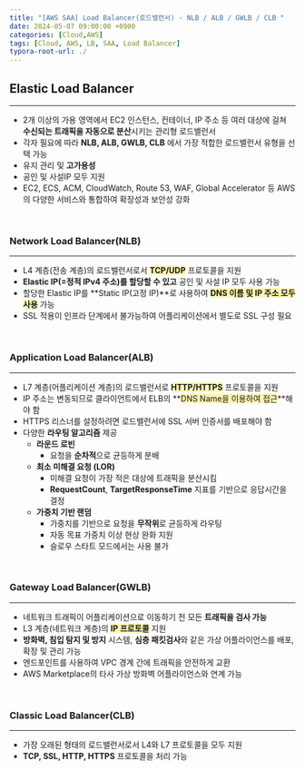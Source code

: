 ```yaml
---
title: "[AWS SAA] Load Balancer(로드밸런서) - NLB / ALB / GWLB / CLB "
date: 2024-05-07 09:00:00 +0900
categories: [Cloud,AWS]
tags: [Cloud, AWS, LB, SAA, Load Balancer]
typora-root-url: ./
---
```






## **Elastic Load Balancer**

---

- 2개 이상의 가용 영역에서 EC2 인스턴스, 컨테이너, IP 주소 등 여러 대상에 걸쳐 **수신되는 트래픽을 자동으로 분산**시키는 관리형 로드밸런서
- 각자 필요에 따라 **NLB, ALB, GWLB, CLB** 에서 가장 적합한 로드밸런서 유형을 선택 가능
- 유지 관리 및 **고가용성**
- 공인 및 사설IP 모두 지원
- EC2, ECS, ACM, CloudWatch, Route 53, WAF, Global Accelerator 등 AWS의 다양한 서비스와 통합하여 확장성과 보안성 강화

<br/>

### **Network Load Balancer(NLB)**

---

- L4 계층(전송 계층)의 로드밸런서로서 **<span style='background-color:#fff5b1'>TCP/UDP</span>** 프로토콜을 지원
- **Elastic IP(=정적 IPv4 주소)를 할당할 수 있고** 공인 및 사설 IP 모두 사용 가능
- 할당한 Elastic IP를 **Static IP(고정 IP)**로 사용하여 **<span style='background-color:#fff5b1'>DNS 이름 및 IP 주소 모두 사용</span>** 가능
- SSL 적용이 인프라 단계에서 불가능하여 어플리케이션에서 별도로 SSL 구성 필요

<br/>

### **Application Load Balancer(ALB)**

---

- L7 계층(어플리케이션 계층)의 로드밸런서로 **<span style='background-color:#fff5b1'>HTTP/HTTPS</span>** 프로토콜을 지원
- IP 주소는 변동되므로 클라이언트에서 ELB의 **<span style='background-color:#fff5b1'>DNS Name을 이용하여 접근</span>**해야 함
- HTTPS 리스너를 설정하려면 로드밸런서에 SSL 서버 인증서를 배포해야 함
- 다양한 **라우팅 알고리즘** 제공
  - **라운드 로빈**
    - 요청을 **순차적**으로 균등하게 분배
  - **최소 미해결 요청 (LOR)**
    - 미해결 요청이 가장 적은 대상에 트래픽을 분산시킴
    - **RequestCount**, **TargetResponseTime** 지표를 기반으로 응답시간을 결정
  - **가중치 기반 랜덤**
    - 가중치를 기반으로 요청을 **무작위**로 균등하게 라우팅
    - 자동 목표 가중치 이상 현상 완화 지원
    - 슬로우 스타트 모드에서는 사용 불가

<br/>

### **Gateway Load Balancer(GWLB)**

---

- 네트워크 트래픽이 어플리케이션으로 이동하기 전 모든 **트래픽을 검사 가능**
- L3 계층(네트워크 계층)의 **<span style='background-color:#fff5b1'>IP 프로토콜</span>** 지원
- **방화벽, 침입 탐지 및 방지** 시스템, **심층 패킷검사**와 같은 가상 어플라이언스를 배포, 확장 및 관리 가능
- 엔드포인트를 사용하여 VPC 경계 간에 트래픽을 안전하게 교환
- AWS Marketplace의 타사 가상 방화벽 어플라이언스와 연계 가능

<br/>

### **Classic Load Balancer(CLB)**

---

- 가장 오래된 형태의 로드밸런서로서 L4와 L7 프로토콜을 모두 지원
- **TCP, SSL, HTTP, HTTPS** 프로토콜을 처리 가능

<br/>



